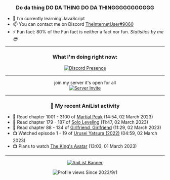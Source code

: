 <div align="center">

### Do da thing DO DA THING DO DA THINGGGGGGGGGGG
</div>

- 🌱 I’m currently learning JavaScript
- 📫 You can contact me on Discord [TheInternetUser#9060](https://discord.com/users/534117072796385300)
- ⚡ Fun fact: 80% of the Fun fact is neither a fact nor fun. _Statistics by me 😎_
<hr>

<div align="center">

### What I'm doing right now:
[![Discord Presence](https://lanyard.cnrad.dev/api/534117072796385300)](https://discord.com/users/534117072796385300)
<hr>

join my server it's open for all <br>
[![Server Invite](https://invidget.switchblade.xyz/bfYgVHxrSs)](https://discord.gg/bfYgVHxrSs)

<hr>
  
### 🌸 My recent AniList activity

</div>

<!-- ANILIST_ACTIVITY:start -->

-   📖 Read chapter 1001 - 3100 of [Martial Peak](https://anilist.co/manga/104494) (14:54, 02 March 2023)
-   📖 Read chapter 179 - 187 of [Solo Leveling](https://anilist.co/manga/105398) (11:47, 02 March 2023)
-   📖 Read chapter 88 - 134 of [Girlfriend, Girlfriend](https://anilist.co/manga/116266) (11:29, 02 March 2023)
-   📺 Watched episode 1 - 19 of [Urusei Yatsura (2022)](https://anilist.co/anime/143277) (04:59, 02 March 2023)
-   📺 Plans to watch [The King's Avatar](https://anilist.co/anime/98861) (13:03, 01 March 2023)

<!-- ANILIST_ACTIVITY:end -->
<hr>

<div align="center">

[![AniList Banner](https://img.anili.st/User/929966)](https://anilist.co/user/TheInternetUser)

![Profile views](https://gpvc.arturio.dev/TheInternetUse7) Since 2023/9/1

</div>
